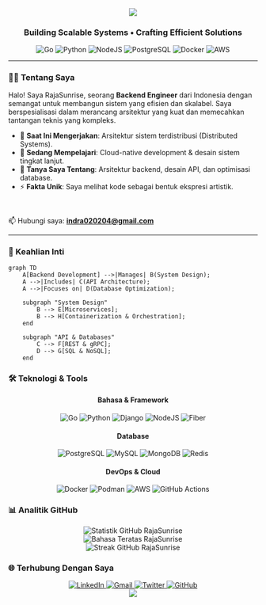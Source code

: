 <div align="center">
  <img src="https://capsule-render.vercel.app/api?type=waving&color=6C63FF&height=200&section=header&text=RajaSunrise&fontSize=80&fontColor=ffffff&animation=fadeIn&fontAlignY=40&desc=Backend%20Engineer&descSize=24&descAlignY=65"/>
</div>

<div align="center">
  <h3>Building Scalable Systems • Crafting Efficient Solutions</h3>
</div>

<div align="center">
  <img src="https://img.shields.io/badge/Go-00ADD8?style=for-the-badge&logo=go&logoColor=white" alt="Go">
  <img src="https://img.shields.io/badge/Python-3776AB?style=for-the-badge&logo=python&logoColor=white" alt="Python">
  <img src="https://img.shields.io/badge/Node.js-339933?style=for-the-badge&logo=nodedotjs&logoColor=white" alt="NodeJS">
  <img src="https://img.shields.io/badge/PostgreSQL-4169E1?style=for-the-badge&logo=postgresql&logoColor=white" alt="PostgreSQL">
  <img src="https://img.shields.io/badge/Docker-2496ED?style=for-the-badge&logo=docker&logoColor=white" alt="Docker">
  <img src="https://img.shields.io/badge/AWS-232F3E?style=for-the-badge&logo=amazonaws&logoColor=white" alt="AWS">
</div>

---

### 👨‍💻 Tentang Saya

Halo! Saya RajaSunrise, seorang **Backend Engineer** dari Indonesia dengan semangat untuk membangun sistem yang efisien dan skalabel. Saya berspesialisasi dalam merancang arsitektur yang kuat dan memecahkan tantangan teknis yang kompleks.

- 🔭 **Saat Ini Mengerjakan**: Arsitektur sistem terdistribusi (Distributed Systems).
- 🌱 **Sedang Mempelajari**: Cloud-native development & desain sistem tingkat lanjut.
- 💬 **Tanya Saya Tentang**: Arsitektur backend, desain API, dan optimisasi database.
- ⚡ **Fakta Unik**: Saya melihat kode sebagai bentuk ekspresi artistik.

<br>

📫 Hubungi saya: **indra020204@gmail.com**

---

### 🚀 Keahlian Inti

```mermaid
graph TD
    A[Backend Development] -->|Manages| B(System Design);
    A -->|Includes| C(API Architecture);
    A -->|Focuses on| D(Database Optimization);

    subgraph "System Design"
        B --> E[Microservices];
        B --> H[Containerization & Orchestration];
    end

    subgraph "API & Databases"
        C --> F[REST & gRPC];
        D --> G[SQL & NoSQL];
    end
```
### 🛠️ Teknologi & Tools
<div align="center">
<h4>Bahasa & Framework</h4>
<p>
<img src="https://img.shields.io/badge/Go-00ADD8?style=flat-square&logo=go&logoColor=white" alt="Go">
<img src="https://img.shields.io/badge/Python-3776AB?style=flat-square&logo=python&logoColor=white" alt="Python">
<img src="https://img.shields.io/badge/Django-3776AB?style=flat-square&logo=django&logoColor=white" alt="Django">
<img src="https://img.shields.io/badge/Node.js-339933?style=flat-square&logo=nodedotjs&logoColor=white" alt="NodeJS">
<img src="https://img.shields.io/badge/Fiber-00ADD8?style=flat-square&logo=go&logoColor=white" alt="Fiber">
</p>
<h4>Database</h4>
<p>
<img src="https://img.shields.io/badge/PostgreSQL-4169E1?style=flat-square&logo=postgresql&logoColor=white" alt="PostgreSQL">
<img src="https://img.shields.io/badge/MySQL-4479A1?style=flat-square&logo=mysql&logoColor=white" alt="MySQL">
<img src="https://img.shields.io/badge/MongoDB-47A248?style=flat-square&logo=mongodb&logoColor=white" alt="MongoDB">
<img src="https://img.shields.io/badge/Redis-DC382D?style=flat-square&logo=redis&logoColor=white" alt="Redis">
</p>
<h4>DevOps & Cloud</h4>
<p>
<img src="https://img.shields.io/badge/Docker-2496ED?style=flat-square&logo=docker&logoColor=white" alt="Docker">
<img src="https://img.shields.io/badge/Podman-326CE5?style=flat-square&logo=Podman&logoColor=white" alt="Podman">
<img src="https://img.shields.io/badge/AWS-232F3E?style=flat-square&logo=amazonaws&logoColor=white" alt="AWS">
<img src="https://img.shields.io/badge/GitHub_Actions-2088FF?style=flat-square&logo=githubactions&logoColor=white" alt="GitHub Actions">
</p>
</div>

### 📊 Analitik GitHub
<div align="center">
<img src="https://github-readme-stats.vercel.app/api?username=RajaSunrise&show_icons=true&theme=radical&hide_border=true&bg_color=0D1117&title_color=6C63FF&icon_color=FF6584" alt="Statistik GitHub RajaSunrise">
<br>
<img src="https://github-readme-stats.vercel.app/api/top-langs/?username=RajaSunrise&layout=compact&theme=radical&hide_border=true&bg_color=0D1117&title_color=6C63FF&langs_count=8" alt="Bahasa Teratas RajaSunrise">
<br>
<img src="https://github-readme-streak-stats.herokuapp.com/?user=RajaSunrise&theme=radical&hide_border=true&background=0D1117&stroke=6C63FF" alt="Streak GitHub RajaSunrise">
</div>

### 🌐 Terhubung Dengan Saya
<div align="center">
<a href="https://www.linkedin.com/in/indra-aryadi-961a98243">
<img src="https://img.shields.io/badge/LinkedIn-0A66C2?style=for-the-badge&logo=linkedin&logoColor=white" alt="LinkedIn">
</a>
<a href="mailto:indra020204@gmail.com">
<img src="https://img.shields.io/badge/Gmail-D14836?style=for-the-badge&logo=gmail&logoColor=white" alt="Gmail">
</a>
<a href="https://twitter.com/indra_aryadi">
<img src="https://img.shields.io/badge/Twitter-1DA1F2?style=for-the-badge&logo=twitter&logoColor=white" alt="Twitter">
</a>
<a href="https://github.com/RajaSunrise">
<img src="https://img.shields.io/badge/GitHub-181717?style=for-the-badge&logo=github&logoColor=white" alt="GitHub">
</a>
</div>
<div align="center">
<img src="https://capsule-render.vercel.app/api?type=waving&color=6C63FF&height=120&section=footer&reversal=true"/>
</div>


